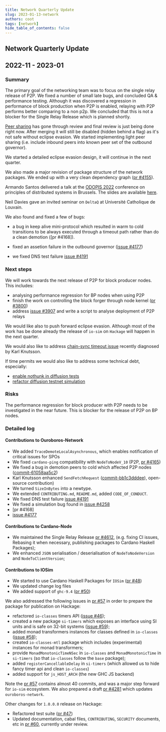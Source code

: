 ```yaml
---
title: Network Quarterly Update
slug: 2023-01-13-network
authors: coot
tags: [network]
hide_table_of_contents: false
---
```


## Network Quarterly Update
## 2022-11 - 2023-01

### Summary

The primary goal of the networking team was to focus on the single relay
release of P2P.  We fixed a number of small late bugs, and concluded QA
& performance testing.  Although it was discovered a regression in performance
of  block production when P2P is enabled, relaying with P2P performs better
comparing to a non p2p.  We concluded that this is not a blocker for the Single
Relay Release which is planned shortly.

[Peer sharing][pr #4019] has gone through review and final review is
just being done right now.  After merging it will still be disabled (hidden
behind a flag) as it's not safe without eclipse evasion.  We started
implementing light peer sharing (i.e. include inbound peers into known peer set
of the outbound governor).

We started a detailed eclipse evasion design, it will continue in the next
quarter.

We also made a major revision of package structure of the network packages.  We
ended up with a very clean dependency graph ([pr #4155]).

Armando Santos delivered a talk at the [ODOPIS 2022] conference on principles
of distributed systems in Brussels.  The slides are available [here][ODOPIS-slides].

Neil Davies gave an invited seminar on `DeltaQ` at Université Catholique de
Louvain.

We also found and fixed a few of bugs:

* a bug in keep alive mini-protocol which resulted in warm to cold transitions
  to be always executed through a timeout path rather than do a clean demotion
  ([pr #4168]).

* fixed an assetion failure in the outbound governor ([issue #4177]) 

- we fixed DNS test failure [issue #4191]

### Next steps

We will work towards the next release of P2P for block producer nodes.  This includes:

* analysing performance regression for BP nodes when using P2P
* finish the work on controlling the block forger through node kernel ([pr #3800])
* address [issue #3907] and write a script to analyse deployment of P2P relays

We would like also to push forward eclipse evasion.   Although most of the work
has be done already the release of `io-sim` on `Hackage` will happen in the
next quarter.

We would also like to address [chain-sync timeout issue][issue #4244] recently
diagnosed by Karl Knutsson.

If time permits we would also like to address some technical debt, especially:

- [enable nothunk in diffusion tests][issue #3387]
- [refactor diffusion testnet simulation][issue #4085]

### Risks

The performance regression for block producer with P2P needs to be investigated
in the near future.  This is blocker for the release of P2P on BP nodes.

### Detailed log

#### Contributions to Ouroboros-Network

- We added `TraceDemoteLocalAsynchronous`, which enables notification of critical issues for SPOs
- We fixed `cardano-ping` compatibility with `NodeToNodeV_10` (P2P, [pr #4165])
- We fixed a bug in demotion peers to cold which affected P2P nodes ([commit-61058aa5c2])
- Karl Knutsson enhanced `SendFetchRequest` ([commit-bb1c3dddee]), open-source contribution)
- We turned `SizeInBytes` into a newtype.
- We extended `CONTRIBUTING.md`, `README.md`, added `CODE_OF_CONDUCT`.
- We fixed DNS test failure [issue #4191]
- We fixed a simulation bug found in [issue #4258]
- [pr #4168]
- [issue #4177]

#### Contributions to Cardano-Node

- We maintained the Single Relay Release [pr #4612], (e.g. fixing CI issues,
  Rebasing it when necessary, publishing packages to Cardano Haskell Packages);
- We enhanced `JSON` serialisation / deserialisation of `NodeToNodeVersion` and `NodeToClientVersion`;

#### Contributions to IOSim

- We started to use Cardano Haskell Packages for `IOSim` ([pr #48])
- We updated change log files
- We added support of `ghc-9.4` ([pr #50])

We also addressed the following issues in [pr #57] in order to prepare the package for publication on Hackage:

- refactored `io-classes` timers API ([issue #46]);
- created a new package `si-timers` which exposes an interface using SI units
  and is safe on 32-bit systems ([issue #59]);
- added monad transformers instances for classes defined in `io-classes` ([issue #58]);
- created `io-classes-mtl` package which includes (experimental) instances for monad transformers;
- provide `MonadMonotonicTimeNSec` in `io-classes` and `MonadMonotonicTime` in `si-timers` (so that `io-classes` follow the `base` package);
- added  `registerCancellableDelay` in `si-timers` (which allowed us to hide fancy timer api and clean `io-classes`)
- added support for `js_HOST_ARCH` (the new GHC JS backend)

Note the [pr #57] contains almost 40 commits, and was a major step forward for
`io-sim` ecosystem.  We also prepared a draft [pr #4281] which updates
`ouroboros-network`.

Other changes for `1.0.0.0` release on Hackage:

- Refactored test suite ([pr #47])
- Updated documentation, cabal files, `CONTRIBUTING`, `SECURITY` documents, etc in [pr #60], currently under review.

[commit-61058aa5c2]: https://github.com/input-output-hk/ouroboros-network/pull/4170/commits/61058aa5c28a144d723aae183d1745552d757334
[commit-bb1c3dddee]: https://github.com/input-output-hk/ouroboros-network/pull/4170/commits/bb1c3dddeea78949f531c144bb4f2669eddf7f47
[issue #3387]: https://github.com/input-output-hk/ouroboros-network/issues/3387
[issue #3907]: https://github.com/input-output-hk/ouroboros-network/issues/3907
[issue #4085]: https://github.com/input-output-hk/ouroboros-network/issues/4085
[issue #4168]: https://github.com/input-output-hk/ouroboros-network/issues/4168
[issue #4177]: https://github.com/input-output-hk/ouroboros-network/issues/4177
[issue #4191]: https://github.com/input-output-hk/ouroboros-network/issues/4191
[issue #4244]: https://github.com/input-output-hk/ouroboros-network/issues/4244
[issue #4258]: https://github.com/input-output-hk/ouroboros-network/issues/4258
[issue #46]: https://github.com/input-output-hk/io-sim/issues/46
[issue #58]: https://github.com/input-output-hk/io-sim/issues/58
[issue #59]: https://github.com/input-output-hk/io-sim/issues/59
[pr #3800]: https://github.com/input-output-hk/ouroboros-network/pull/3800
[pr #4019]: https://github.com/input-output-hk/ouroboros-network/pull/4019
[pr #4155]: https://github.com/input-output-hk/ouroboros-network/pull/4155
[pr #4165]: https://github.com/input-output-hk/ouroboros-network/pull/4165
[pr #4281]: https://github.com/input-output-hk/cardano-node/pull/4281
[pr #4612]: https://github.com/input-output-hk/cardano-node/pull/4612
[pr #47]: https://github.com/input-output-hk/io-sim/pull/47
[pr #48]: https://github.com/input-output-hk/io-sim/pull/48
[pr #49]: https://github.com/input-output-hk/io-sim/pull/49
[pr #50]: https://github.com/input-output-hk/io-sim/pull/50
[pr #57]: https://github.com/input-output-hk/io-sim/pull/57
[pr #60]: https://github.com/input-output-hk/io-sim/pull/60
[ODOPIS 2022]: https://sites.uclouvain.be/OPODIS2022/armando-details.html
[ODOPIS-slides]: https://sites.uclouvain.be/OPODIS2022/slides/OPODIS2022-slides-Santos.pdf
